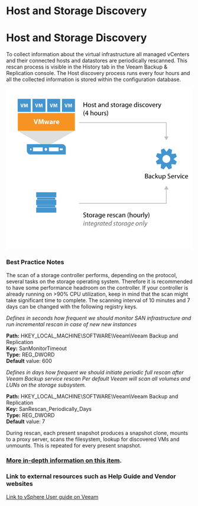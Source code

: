 Host and Storage Discovery
==========================

# **Host and Storage Discovery**

To collect information about the virtual infrastructure all managed vCenters and their connected hosts and datastores are periodically rescanned. This rescan process is visible in the History tab in the Veeam Backup & Replication console. The Host discovery process runs every four hours and all the collected information is stored within the configuration database.


![Host and storage discovery](../Pictures/backup_server_data_flow_1.png)

### Best Practice Notes

The scan of a storage controller performs, depending on the protocol, several tasks on the storage operating system. Therefore it is recommended to have some performance headroom on the controller. If your controller is already running on >90% CPU utilization, keep in mind that the scan might take significant time to complete.
The scanning interval of 10 minutes and 7 days can be changed with the following registry keys.

*Defines in seconds how frequent we should monitor SAN infrastructure and run incremental rescan in case of new new instances*

**Path:** HKEY_LOCAL_MACHINE\SOFTWARE\Veeam\Veeam Backup and Replication  
**Key:** SanMonitorTimeout  
**Type:** REG_DWORD  
**Default** value: 600  

*Defines in days how frequent we should initiate periodic full rescan after Veeam Backup service rescan Per default Veeam will scan all volumes and LUNs on the storage subsystem.*

**Path:** HKEY_LOCAL_MACHINE\SOFTWARE\Veeam\Veeam Backup and Replication  
**Key:** SanRescan_Periodically_Days  
**Type:** REG_DWORD  
**Default** value: 7  


 During rescan, each present snapshot produces a snapshot clone, mounts to a proxy server, scans the filesystem, lookup for discovered VMs and unmounts. This is repeated for every present snapshot.

### [More in-depth information on this item](../Section_2/More_information_on_Host_and_Storage_Discovery.md).



### Link to external resources such as Help Guide and Vendor websites

[Link to vSphere User guide on Veeam ](https://helpcenter.veeam.com/docs/backup/vsphere/storage_rescan.html?ver=95u4)
